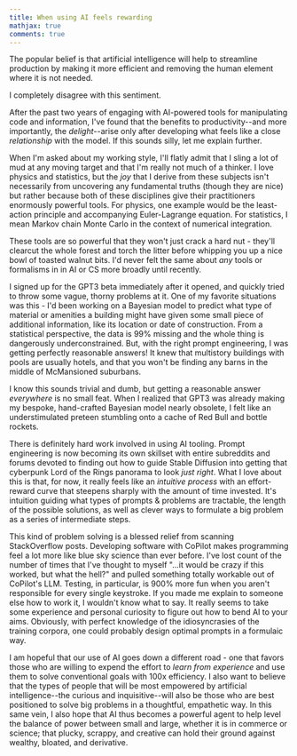 ```yaml
---
title: When using AI feels rewarding
mathjax: true
comments: true
---
```


The popular belief is that artificial intelligence will help to streamline production by making it more efficient and removing the human element where it is not needed.

I completely disagree with this sentiment. 

After the past two years of engaging with AI-powered tools for manipulating code and information, I've found that the benefits to productivity--and more importantly, the *delight*--arise only after developing what feels like a close *relationship* with the model. If this sounds silly, let me explain further.

When I'm asked about my working style, I'll flatly admit that I sling a lot of mud at any moving target and that I'm really not much of a thinker. I love physics and statistics, but the *joy* that I derive from these subjects isn't necessarily from uncovering any fundamental truths (though they are nice) but rather because both of these disciplines give their practitioners enormously powerful tools. For physics, one example would be the least-action principle and accompanying Euler-Lagrange equation. For statistics, I mean Markov chain Monte Carlo in the context of numerical integration. 

These tools are so powerful that they won't just crack a hard nut - they'll clearcut the whole forest and torch the litter before whipping you up a nice bowl of toasted walnut bits. I'd never felt the same about *any* tools or formalisms in in AI or CS more broadly until recently. 

I signed up for the GPT3 beta immediately after it opened, and quickly tried to throw some vague, thorny problems at it. One of my favorite situations was this - I'd been working on a Bayesian model to predict what type of material or amenities a building might have given some small piece of additional information, like its location or date of construction. From a statistical perspective, the data is 99% missing and the whole thing is dangerously underconstrained. But, with the right prompt engineering, I was getting perfectly reasonable answers! It knew that multistory buildings with pools are usually hotels, and that you won't be finding any barns in the middle of McMansioned suburbans.

I know this sounds trivial and dumb, but getting a reasonable answer *everywhere* is no small feat. When I realized that GPT3 was already making my bespoke, hand-crafted Bayesian model nearly obsolete, I felt like an understimulated preteen stumbling onto a cache of Red Bull and bottle rockets.

There is definitely hard work involved in using AI tooling. Prompt engineering is now becoming its own skillset with entire subreddits and forums devoted to finding out how to guide Stable Diffusion into getting that cyberpunk Lord of the Rings panorama to look *just right*. What I love about this is that, for now, it really feels like an *intuitive process* with an effort-reward curve that steepens sharply with the amount of time invested. It's intuition guiding what types of prompts & problems are tractable, the length of the possible solutions, as well as clever ways to formulate a big problem as a series of intermediate steps. 

This kind of problem solving is a blessed relief from scanning StackOverflow posts. Developing software with CoPilot makes programming feel a lot more like blue sky science than ever before. I've lost count of the number of times that I've thought to myself "...it would be crazy if this worked, but what the hell?" and pulled something totally workable out of CoPilot's LLM. Testing, in particular, is 900% more fun when you aren't responsible for every single keystroke. If you made me explain to someone else how to work it, I wouldn't know what to say. It really seems to take some experience and personal curiosity to figure out how to bend AI to your aims. Obviously, with perfect knowledge of the idiosyncrasies of the training corpora, one could probably design optimal prompts in a formulaic way.

 I am hopeful that our use of AI goes down a different road - one that favors those who are willing to expend the effort to *learn from experience* and use them to solve conventional goals with 100x efficiency. I also want to believe that the types of people that will be most empowered by artificial intelligence--the curious and inquisitive--will also be those who are best positioned to solve big problems in a thoughtful, empathetic way. In this same vein, I also hope that AI thus becomes a powerful agent to help level the balance of power between small and large, whether it is in commerce or science; that plucky, scrappy, and creative can hold their ground against wealthy, bloated, and derivative.




